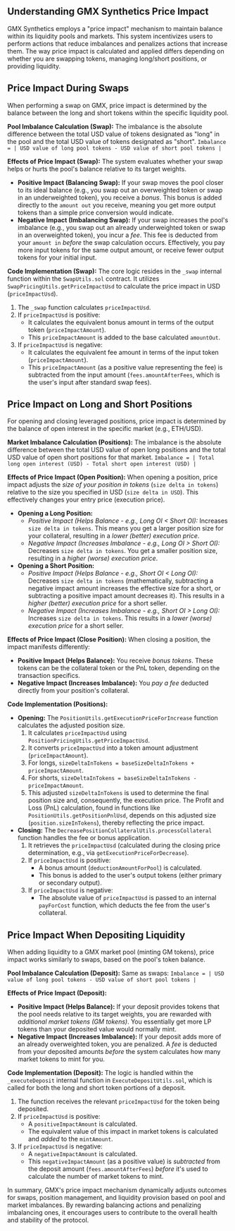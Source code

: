 ## Understanding GMX Synthetics Price Impact

GMX Synthetics employs a "price impact" mechanism to maintain balance within its liquidity pools and markets. This system incentivizes users to perform actions that reduce imbalances and penalizes actions that increase them. The way price impact is calculated and applied differs depending on whether you are swapping tokens, managing long/short positions, or providing liquidity.

## Price Impact During Swaps

When performing a swap on GMX, price impact is determined by the balance between the long and short tokens within the specific liquidity pool.

**Pool Imbalance Calculation (Swap):**
The imbalance is the absolute difference between the total USD value of tokens designated as "long" in the pool and the total USD value of tokens designated as "short".
`Imbalance = | USD value of long pool tokens - USD value of short pool tokens |`

**Effects of Price Impact (Swap):**
The system evaluates whether your swap helps or hurts the pool's balance relative to its target weights.

*   **Positive Impact (Balancing Swap):** If your swap moves the pool closer to its ideal balance (e.g., you swap out an overweighted token or swap in an underweighted token), you receive a *bonus*. This bonus is added directly to the `amount out` you receive, meaning you get more output tokens than a simple price conversion would indicate.
*   **Negative Impact (Imbalancing Swap):** If your swap increases the pool's imbalance (e.g., you swap out an already underweighted token or swap in an overweighted token), you incur a *fee*. This fee is deducted from your `amount in` *before* the swap calculation occurs. Effectively, you pay more input tokens for the same output amount, or receive fewer output tokens for your initial input.

**Code Implementation (Swap):**
The core logic resides in the `_swap` internal function within the `SwapUtils.sol` contract. It utilizes `SwapPricingUtils.getPriceImpactUsd` to calculate the price impact in USD (`priceImpactUsd`).

1.  The `_swap` function calculates `priceImpactUsd`.
2.  If `priceImpactUsd` is positive:
    *   It calculates the equivalent bonus amount in terms of the output token (`priceImpactAmount`).
    *   This `priceImpactAmount` is added to the base calculated `amountOut`.
3.  If `priceImpactUsd` is negative:
    *   It calculates the equivalent fee amount in terms of the input token (`priceImpactAmount`).
    *   This `priceImpactAmount` (as a positive value representing the fee) is subtracted from the input amount (`fees.amountAfterFees`, which is the user's input after standard swap fees).

## Price Impact on Long and Short Positions

For opening and closing leveraged positions, price impact is determined by the balance of open interest in the specific market (e.g., ETH/USD).

**Market Imbalance Calculation (Positions):**
The imbalance is the absolute difference between the total USD value of open long positions and the total USD value of open short positions for that market.
`Imbalance = | Total long open interest (USD) - Total short open interest (USD) |`

**Effects of Price Impact (Open Position):**
When opening a position, price impact adjusts the *size of your position in tokens* (`size delta in tokens`) relative to the size you specified in USD (`size delta in USD`). This effectively changes your entry price (execution price).

*   **Opening a Long Position:**
    *   *Positive Impact (Helps Balance - e.g., Long OI < Short OI):* Increases `size delta in tokens`. This means you get a larger position size for your collateral, resulting in a *lower (better) execution price*.
    *   *Negative Impact (Increases Imbalance - e.g., Long OI > Short OI):* Decreases `size delta in tokens`. You get a smaller position size, resulting in a *higher (worse) execution price*.
*   **Opening a Short Position:**
    *   *Positive Impact (Helps Balance - e.g., Short OI < Long OI):* Decreases `size delta in tokens` (mathematically, subtracting a negative impact amount increases the effective size for a short, or subtracting a positive impact amount decreases it). This results in a *higher (better) execution price* for a short seller.
    *   *Negative Impact (Increases Imbalance - e.g., Short OI > Long OI):* Increases `size delta in tokens`. This results in a *lower (worse) execution price* for a short seller.

**Effects of Price Impact (Close Position):**
When closing a position, the impact manifests differently:

*   **Positive Impact (Helps Balance):** You receive *bonus tokens*. These tokens can be the collateral token or the PnL token, depending on the transaction specifics.
*   **Negative Impact (Increases Imbalance):** You *pay a fee* deducted directly from your position's collateral.

**Code Implementation (Positions):**

*   **Opening:** The `PositionUtils.getExecutionPriceForIncrease` function calculates the adjusted position size.
    1.  It calculates `priceImpactUsd` using `PositionPricingUtils.getPriceImpactUsd`.
    2.  It converts `priceImpactUsd` into a token amount adjustment (`priceImpactAmount`).
    3.  For longs, `sizeDeltaInTokens = baseSizeDeltaInTokens + priceImpactAmount`.
    4.  For shorts, `sizeDeltaInTokens = baseSizeDeltaInTokens - priceImpactAmount`.
    5.  This adjusted `sizeDeltaInTokens` is used to determine the final position size and, consequently, the execution price. The Profit and Loss (PnL) calculation, found in functions like `PositionUtils.getPositionPnlUsd`, depends on this adjusted size (`position.sizeInTokens`), thereby reflecting the price impact.
*   **Closing:** The `DecreasePositionCollateralUtils.processCollateral` function handles the fee or bonus application.
    1.  It retrieves the `priceImpactUsd` (calculated during the closing price determination, e.g., via `getExecutionPriceForDecrease`).
    2.  If `priceImpactUsd` is positive:
        *   A bonus amount (`deductionAmountForPool`) is calculated.
        *   This bonus is added to the user's output tokens (either primary or secondary output).
    3.  If `priceImpactUsd` is negative:
        *   The absolute value of `priceImpactUsd` is passed to an internal `payForCost` function, which deducts the fee from the user's collateral.

## Price Impact When Depositing Liquidity

When adding liquidity to a GMX market pool (minting GM tokens), price impact works similarly to swaps, based on the pool's token balance.

**Pool Imbalance Calculation (Deposit):**
Same as swaps:
`Imbalance = | USD value of long pool tokens - USD value of short pool tokens |`

**Effects of Price Impact (Deposit):**

*   **Positive Impact (Helps Balance):** If your deposit provides tokens that the pool needs relative to its target weights, you are rewarded with *additional market tokens (GM tokens)*. You essentially get more LP tokens than your deposited value would normally mint.
*   **Negative Impact (Increases Imbalance):** If your deposit adds more of an already overweighted token, you are penalized. A *fee* is deducted from your deposited amounts *before* the system calculates how many market tokens to mint for you.

**Code Implementation (Deposit):**
The logic is handled within the `_executeDeposit` internal function in `ExecuteDepositUtils.sol`, which is called for both the long and short token portions of a deposit.

1.  The function receives the relevant `priceImpactUsd` for the token being deposited.
2.  If `priceImpactUsd` is positive:
    *   A `positiveImpactAmount` is calculated.
    *   The equivalent value of this impact in market tokens is calculated and *added* to the `mintAmount`.
3.  If `priceImpactUsd` is negative:
    *   A `negativeImpactAmount` is calculated.
    *   This `negativeImpactAmount` (as a positive value) is *subtracted* from the deposit amount (`fees.amountAfterFees`) *before* it's used to calculate the number of market tokens to mint.

In summary, GMX's price impact mechanism dynamically adjusts outcomes for swaps, position management, and liquidity provision based on pool and market imbalances. By rewarding balancing actions and penalizing imbalancing ones, it encourages users to contribute to the overall health and stability of the protocol.